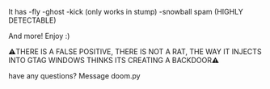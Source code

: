 It has
-fly
-ghost
-kick (only works in stump)
-snowball spam (HIGHLY DETECTABLE)

And more! Enjoy :)


⚠️THERE IS A FALSE POSITIVE, THERE IS NOT A RAT, THE WAY IT INJECTS INTO GTAG WINDOWS THINKS ITS CREATING A BACKDOOR⚠️

have any questions? Message doom.py
